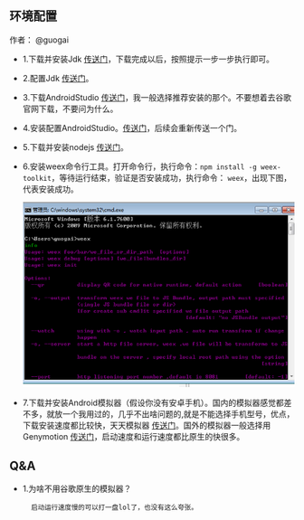 ## 环境配置       
作者： @guogai       

- 1.下载并安装Jdk [传送门](http://www.oracle.com/technetwork/java/javase/downloads/jdk8-downloads-2133151.html)，下载完成以后，按照提示一步一步执行即可。
- 2.配置Jdk [传送门](http://jingyan.baidu.com/article/6dad5075d1dc40a123e36ea3.html)。
- 3.下载AndroidStudio [传送门](http://www.androiddevtools.cn/)，我一般选择推荐安装的那个。不要想着去谷歌官网下载，不要问为什么。
- 4.安装配置AndroidStudio。[传送门](http://www.tuicool.com/articles/AVjAva)，后续会重新传送一个门。
- 5.下载并安装nodejs [传送门](https://nodejs.org/en/)。
- 6.安装weex命令行工具。打开命令行，执行命令：```npm install -g weex-toolkit```，等待运行结束，验证是否安装成功，执行命令：	```weex```，出现下图，代表安装成功。

  ![](androidImgs/config_1.png)
  
- 7.下载并安装Android模拟器（假设你没有安卓手机）。国内的模拟器感觉都差不多，就放一个我用过的，几乎不出啥问题的,就是不能选择手机型号，优点，下载安装速度都比较快，天天模拟器 [传送门](http://www.ttmnq.com/)。国外的模拟器一般选择用Genymotion [传送门](http://jingyan.baidu.com/article/3ea51489e7d8bd52e61bba36.html)，启动速度和运行速度都比原生的快很多。

## Q&A
- 1.为啥不用谷歌原生的模拟器？ 

        启动运行速度慢的可以打一盘lol了，也没有这么夸张。